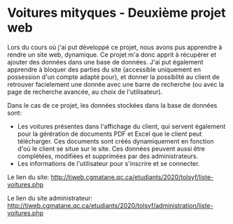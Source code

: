 # Voitures mityques - Deuxième projet web

Lors du cours où j'ai put développé ce projet, nous avons pus apprendre à rendre un site web, dynamique. Ce projet m'a donc apprit à récupérer et ajouter des données dans une base de données. J'ai put également apprendre à bloquer des parties du site (accessible uniquement en possession d'un compte adapté pour), et donner la possiblité au client de retrouver facielement une donnée avec une barre de recherche (ou avec la page de recherche avancée, au choix de l'utilisateur).

Dans le cas de ce projet, les données stockées dans la base de données sont:
- Les voitures présentes dans l'affichage du client, qui servent également pour la gérération de documents PDF et Excel que le client peut télécharger. Ces documents sont créés dynamiquement en fonction d'où le client se situe sur le site. Ces données peuvent aussi être complétées, modifiées et supprimées par des administrateurs.
- Les informations de l'utilisateur pour s'inscrire et se connecter.

Le lien du site: http://tiweb.cgmatane.qc.ca/etudiants/2020/tolsyf/liste-voitures.php

Le lien du site administrateur: http://tiweb.cgmatane.qc.ca/etudiants/2020/tolsyf/administration/liste-voitures.php 

